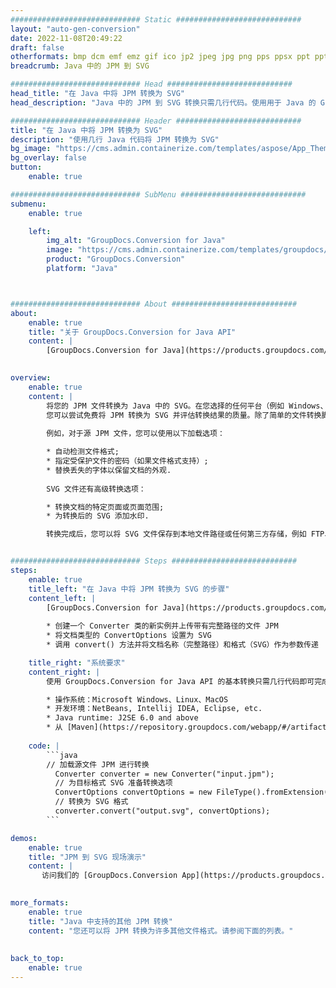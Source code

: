 ```yaml
---
############################# Static ############################
layout: "auto-gen-conversion"
date: 2022-11-08T20:49:22
draft: false
otherformats: bmp dcm emf emz gif ico jp2 jpeg jpg png pps ppsx ppt pptx psb psd svg svgz tga tif tiff webp wmf wmz
breadcrumb: Java 中的 JPM 到 SVG

############################# Head ############################
head_title: "在 Java 中将 JPM 转换为 SVG"
head_description: "Java 中的 JPM 到 SVG 转换只需几行代码。使用用于 Java 的 GroupDocs 文档转换 API 转换 160 多种文件格式"

############################# Header ############################
title: "在 Java 中将 JPM 转换为 SVG"
description: "使用几行 Java 代码将 JPM 转换为 SVG"
bg_image: "https://cms.admin.containerize.com/templates/aspose/App_Themes/V3/images/bg/header1.png"
bg_overlay: false
button:
    enable: true

############################# SubMenu ############################
submenu:
    enable: true

    left:
        img_alt: "GroupDocs.Conversion for Java"
        image: "https://cms.admin.containerize.com/templates/groupdocs/images/product-logos/90x90-noborder/groupdocs-conversion-java.png"
        product: "GroupDocs.Conversion"
        platform: "Java"



############################# About ############################
about:
    enable: true
    title: "关于 GroupDocs.Conversion for Java API"
    content: |
        [GroupDocs.Conversion for Java](https://products.groupdocs.com/conversion/java/) 是一种高级文件格式转换 API，用于在 Microsoft Office、OpenDocument、PDF、HTML、电子邮件、CAD 等流行图像和文档格式之间进行转换。只需几行代码即可完成更多工作。本机 API 会自动检测原始文档的格式，并提供许多选项来自定义转换后的文档。除了从文档中提取信息的功能外，它还默认支持将转换结果缓存到本地磁盘。但是，任何类型的缓存存储都可以通过实施适当的接口来支持 - Amazon S3、Dropbox、Google Drive、Windows Azure、Reddis 或任何其他接口。
    

overview:
    enable: true
    content: |
        将您的 JPM 文件转换为 Java 中的 SVG。在您选择的任何平台（例如 Windows、Linux、macOS）上，只需几行 Java 代码。
        您可以尝试免费将 JPM 转换为 SVG 并评估转换结果的质量。除了简单的文件转换脚本外，您还可以尝试更复杂的选项来加载 JPM 源文件并存储 SVG 输出。 
        
        例如，对于源 JPM 文件，您可以使用以下加载选项：

        * 自动检测文件格式;
        * 指定受保护文件的密码（如果文件格式支持）;
        * 替换丢失的字体以保留文档的外观.
        
        SVG 文件还有高级转换选项：

        * 转换文档的特定页面或页面范围;
        * 为转换后的 SVG 添加水印.

        转换完成后，您可以将 SVG 文件保存到本地文件路径或任何第三方存储，例如 FTP、Amazon S3、Google Drive、Dropbox 等。请注意 - 转换 JPM到 SVG，您不需要安装任何额外的软件，例如 MS Office、Open Office、Adobe Acrobat Reader 等。


############################# Steps ############################
steps:
    enable: true
    title_left: "在 Java 中将 JPM 转换为 SVG 的步骤"
    content_left: |
        [GroupDocs.Conversion for Java](https://products.groupdocs.com/conversion/java/) 允许开发人员使用几行代码轻松地将 JPM 文件转换为 SVG。
        
        * 创建一个 Converter 类的新实例并上传带有完整路径的文件 JPM
        * 将文档类型的 ConvertOptions 设置为 SVG
        * 调用 convert() 方法并将文档名称（完整路径）和格式（SVG）作为参数传递

    title_right: "系统要求"
    content_right: |
        使用 GroupDocs.Conversion for Java API 的基本转换只需几行代码即可完成。所有主要平台和操作系统都支持我们的 API。在执行以下代码之前，请确保您的系统上安装了以下先决条件。

        * 操作系统：Microsoft Windows、Linux、MacOS
        * 开发环境：NetBeans, Intellij IDEA, Eclipse, etc.
        * Java runtime: J2SE 6.0 and above
        * 从 [Maven](https://repository.groupdocs.com/webapp/#/artifacts/browse/tree/General/repo/com/groupdocs/groupdocs-conversion) 获取最新的 GroupDocs.Conversion for Java
         
    code: |
        ```java    
        // 加载源文件 JPM 进行转换
          Converter converter = new Converter("input.jpm");
          // 为目标格式 SVG 准备转换选项
          ConvertOptions convertOptions = new FileType().fromExtension("svg").getConvertOptions();
          // 转换为 SVG 格式
          converter.convert("output.svg", convertOptions);
        ```

demos:
    enable: true
    title: "JPM 到 SVG 现场演示"
    content: |
       访问我们的 [GroupDocs.Conversion App](https://products.groupdocs.app/conversion/family) 网站并立即尝试 JPM 到 SVG 转换。免费演示具有以下好处
          

more_formats:
    enable: true
    title: "Java 中支持的其他 JPM 转换"
    content: "您还可以将 JPM 转换为许多其他文件格式。请参阅下面的列表。"
       
       
back_to_top:
    enable: true
---
```

